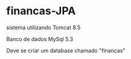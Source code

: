 # financas-JPA

sistema utilizando Tomcat 8.5

Banco de dados MySql 5.3

Deve se criar um database chamado "financas"
